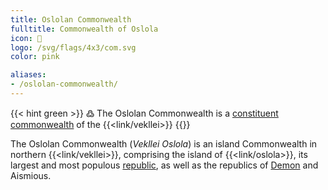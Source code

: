 ```yaml
---
title: Oslolan Commonwealth
fulltitle: Commonwealth of Oslola
icon: 🌹
logo: /svg/flags/4x3/com.svg
color: pink

aliases:
- /oslolan-commonwealth/
---
```

{{< hint green >}}
߷ The Oslolan Commonwealth is a [constituent commonwealth](/constituents/) of the {{<link/vekllei>}}
{{</hint>}}

The Oslolan Commonwealth (*Vekllei Oslola*) is an island Commonwealth in northern {{<link/vekllei>}}, comprising the island of {{<link/oslola>}}, its largest and most populous [republic](/republics/), as well as the republics of [Demon](/demon/) and Aismious.